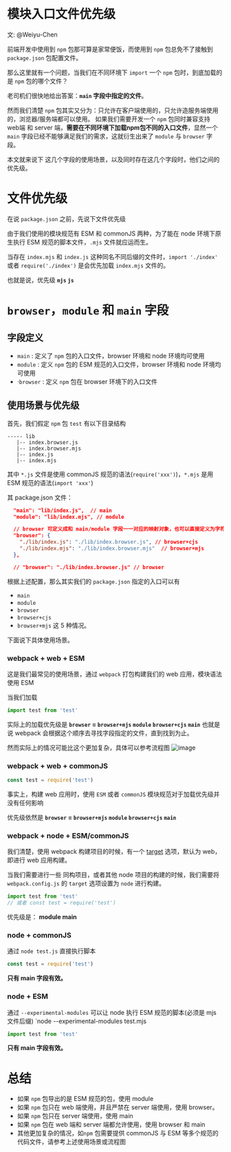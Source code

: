# 模块入口文件优先级
文: @Weiyu-Chen

前端开发中使用到 `npm` 包那可算是家常便饭，而使用到 `npm` 包总免不了接触到 `package.json` 包配置文件。

那么这里就有一个问题，当我们在不同环境下 `import` 一个 `npm` 包时，到底加载的是 `npm` 包的哪个文件？

老司机们很快地给出答案：**`main` 字段中指定的文件**。

然而我们清楚 `npm` 包其实又分为：只允许在客户端使用的，只允许造服务端使用的，浏览器/服务端都可以使用。
如果我们需要开发一个 `npm` 包同时兼容支持 web端 和 server 端，**需要在不同环境下加载npm包不同的入口文件**，显然一个 `main` 字段已经不能够满足我们的需求，这就衍生出来了 `module` 与 `browser` 字段。

本文就来说下 这几个字段的使用场景，以及同时存在这几个字段时，他们之间的优先级。

# 文件优先级
在说 `package.json` 之前，先说下文件优先级

由于我们使用的模块规范有 ESM 和 commonJS 两种，为了能在 node 环境下原生执行 ESM 规范的脚本文件，`.mjs` 文件就应运而生。

当存在 `index.mjs` 和 `index.js` 这种同名不同后缀的文件时，`import './index'` 或者 `require('./index')` 是会优先加载 `index.mjs` 文件的。

也就是说，优先级 **`mjs` `js`**

# `browser`，`module` 和 `main` 字段
## 字段定义
* `main` : 定义了 `npm` 包的入口文件，browser 环境和 node 环境均可使用
* `module` : 定义 `npm` 包的 ESM 规范的入口文件，browser 环境和 node 环境均可使用
* ·`browser` : 定义 `npm` 包在 browser 环境下的入口文件

## 使用场景与优先级
首先，我们假定 `npm` 包 `test` 有以下目录结构

```
----- lib
   |-- index.browser.js
   |-- index.browser.mjs
   |-- index.js
   |-- index.mjs
```
其中 `*.js` 文件是使用 commonJS 规范的语法(`require('xxx')`)，`*.mjs` 是用 ESM 规范的语法(`import 'xxx'`)

其 package.json 文件：

```json
  "main": "lib/index.js",  // main 
  "module": "lib/index.mjs", // module

  // browser 可定义成和 main/module 字段一一对应的映射对象，也可以直接定义为字符串
  "browser": {
    "./lib/index.js": "./lib/index.browser.js", // browser+cjs
    "./lib/index.mjs": "./lib/index.browser.mjs"  // browser+mjs
  },

  // "browser": "./lib/index.browser.js" // browser
```

根据上述配置，那么其实我们的 `package.json` 指定的入口可以有

* `main`
* `module`
* `browser`
* `browser+cjs`
* `browser+mjs`
  这 5 种情况。

下面说下具体使用场景。

### webpack + web + ESM
这是我们最常见的使用场景，通过 `webpack` 打包构建我们的 web 应用，模块语法使用 ESM

当我们加载

```javascript
import test from 'test'
```
实际上的加载优先级是 **`browser` = `browser+mjs` `module` `browser+cjs` `main`**
也就是说 webpack 会根据这个顺序去寻找字段指定的文件，直到找到为止。

然而实际上的情况可能比这个更加复杂，具体可以参考流程图
![image](https://user-images.githubusercontent.com/13402013/50725620-02d88e00-113b-11e9-8065-12fd12c6360a.png)

### webpack + web + commonJS
```javascript
const test = require('test')
```
事实上，构建 web 应用时，使用 `ESM` 或者 `commonJS` 模块规范对于加载优先级并没有任何影响

优先级依然是 **`browser` = `browser+mjs` `module` `browser+cjs` `main`**

### webpack + node + ESM/commonJS
我们清楚，使用 webpack 构建项目的时候，有一个 [target](https://webpack.js.org/configuration/target/) 选项，默认为 web，即进行 web 应用构建。

当我们需要进行一些 同构项目，或者其他 node 项目的构建的时候，我们需要将 `webpack.config.js` 的 `target` 选项设置为 `node` 进行构建。

```javascript
import test from 'test'
// 或者 const test = require('test')
```
优先级是： **module main**

### node + commonJS
通过 `node test.js` 直接执行脚本

```javascript
const test = require('test')
```
**只有 main 字段有效。**

### node + ESM
通过 `--experimental-modules` 可以让 node 执行 ESM 规范的脚本(必须是 mjs 文件后缀)
`node --experimental-modules test.mjs

```javascript
import test from 'test'
```
**只有 main 字段有效。**

# 总结
* 如果 `npm` 包导出的是 ESM 规范的包，使用 module
* 如果 `npm` 包只在 web 端使用，并且严禁在 server 端使用，使用 browser。
* 如果 `npm` 包只在 server 端使用，使用 main
* 如果 `npm` 包在 web 端和  server 端都允许使用，使用 browser 和 main
* 其他更加复杂的情况，如`npm` 包需要提供 commonJS 与 ESM 等多个规范的代码文件，请参考上述使用场景或流程图
